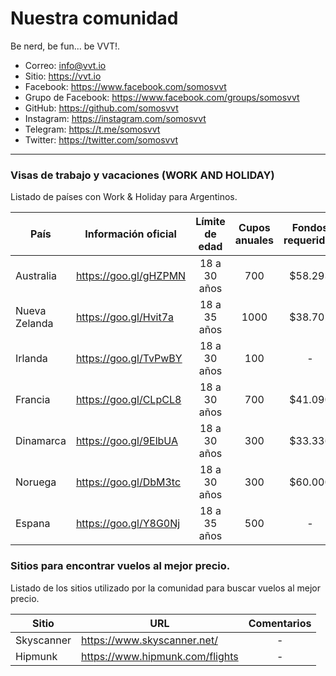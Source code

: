 # Nuestra comunidad
Be nerd, be fun... be VVT!.  

- Correo: info@vvt.io
- Sitio: https://vvt.io
- Facebook: https://www.facebook.com/somosvvt
- Grupo de Facebook: https://www.facebook.com/groups/somosvvt
- GitHub: https://github.com/somosvvt
- Instagram: https://instagram.com/somosvvt
- Telegram: https://t.me/somosvvt 
- Twitter: https://twitter.com/somosvvt

***


### Visas de trabajo y vacaciones (WORK AND HOLIDAY)

Listado de países con Work & Holiday para Argentinos. 

| País | Información oficial | Límite de edad | Cupos anuales | Fondos requeridos 
| ------ | ------ | :------: |:------: | :------: |
| Australia | https://goo.gl/gHZPMN | 18 a 30 años | 700 | $58.293
| Nueva Zelanda | https://goo.gl/Hvit7a | 18 a 35 años | 1000 | $38.702
| Irlanda | https://goo.gl/TvPwBY | 18 a 30 años | 100 | -
| Francia | https://goo.gl/CLpCL8 | 18 a 30 años | 700 | $41.090
| Dinamarca | https://goo.gl/9ElbUA | 18 a 30 años | 300 | $33.336
| Noruega | https://goo.gl/DbM3tc | 18 a 30 años | 300 | $60.000
| Espana | https://goo.gl/Y8G0Nj | 18 a 35 años | 500 | -

### Sitios para encontrar vuelos al mejor precio. 

Listado de los sitios utilizado por la comunidad para buscar vuelos al mejor precio.  

| Sitio | URL | Comentarios
| ------ | ------ | :------: |
| Skyscanner | https://www.skyscanner.net/ | - |
| Hipmunk | https://www.hipmunk.com/flights | - |
